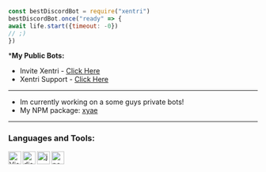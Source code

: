 ```js
const bestDiscordBot = require("xentri")
bestDiscordBot.once("ready" => {
await life.start({timeout: -0})
// ;)
})
```
***My Public Bots:**

- Invite Xentri - [Click Here](https://dsc.gg/xentri)
- Xentri Support - [Click Here](https://dsc.gg/xentrisupport)

---

- Im currently working on a some guys private bots!
- My NPM package: [xyae](https://www.npmjs.com/package/xyae)

---

### Languages and Tools:

<img align="left" alt="Visual Studio Code" width="26px" src="https://i.imgur.com/LwSdAlE.png" />
<img align="left" alt="discord.js" width="26px" src="https://i.imgur.com/SI1DZf3.png" />
<img align="left" alt="js" width="26px" src="https://i.imgur.com/3u1wzwE.png" />
<img align="left" alt="node.js" width="26px" src="https://i.imgur.com/tYLFZBh.png" /> 
